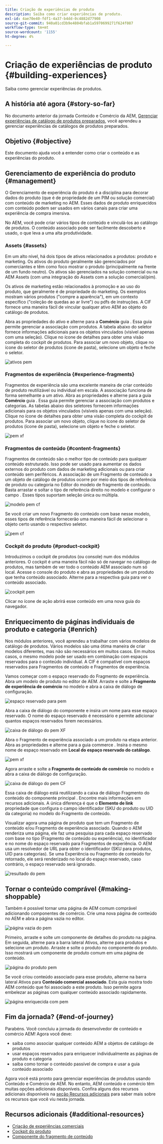 ```yaml
---
title: Criação de experiências de produto
description: Saiba como criar experiências de produto.
exl-id: 4ae70e40-fdf1-4a37-b4dd-0c4882d77908
source-git-commit: 940a01cd3b9e4804bfab1a5970699271f624f087
workflow-type: tm+mt
source-wordcount: '1155'
ht-degree: 4%

---
```


# Criação de experiências de produto {#building-experiences}

Saiba como gerenciar experiências de produtos.

## A história até agora {#story-so-far}

No documento anterior da jornada Conteúdo e Comércio da AEM, [Gerenciar experiências de catálogo de produtos preparados](staged-catalog.md), você aprendeu a gerenciar experiências de catálogos de produtos preparados.

## Objetivo {#objective}

Este documento ajuda você a entender como criar o conteúdo e as experiências do produto.

## Gerenciamento de experiência do produto {#management}

O Gerenciamento de experiência do produto é a disciplina para decorar dados do produto (que é de propriedade de um PIM ou solução comercial) com conteúdo de marketing no AEM. Esses dados de produto enriquecidos com conteúdo podem ser usados em vários canais para criar uma experiência de compra imersiva.

No AEM, você pode criar vários tipos de conteúdo e vinculá-los ao catálogo de produtos. O conteúdo associado pode ser facilmente descoberto e usado, o que leva a uma alta produtividade.

### Assets {#assets}

Em um alto nível, há dois tipos de ativos relacionados a produtos: produto e marketing. Os ativos do produto geralmente são gerenciados por comerciantes e têm como foco mostrar o produto (principalmente na frente de um fundo neutro). Os ativos são gerenciados na solução comercial ou na AEM Assets (com uma integração do Assets com a solução comercial/pim).

Os ativos de marketing estão relacionados à promoção e ao uso do produto, que geralmente é de propriedade do marketing. Os exemplos mostram vários produtos (&quot;compre a aparência&quot;), em um contexto específico (&quot;coleção de quedas ao ar livre&quot;) ou pdfs de instruções. A CIF fornece uma maneira fácil de vincular qualquer ativo AEM ao objeto do catálogo de produtos.

Abra as propriedades do ativo e alterne para a **Comércio** guia . Essa guia permite gerenciar a associação com produtos. A tabela abaixo do seletor fornece informações adicionais para os objetos vinculados (visível apenas com uma seleção). Clique no ícone de detalhes para obter uma visão completa do cockpit de produtos. Para associar um novo objeto, clique no ícone do seletor de produtos (ícone de pasta), selecione um objeto e feche o seletor.

![ativos pem](assets/pem-assets.png)

### Fragmentos de experiência {#experience-fragments}

Fragmentos de experiência são uma excelente maneira de criar conteúdo de produto reutilizável ou individual em escala. A associação funciona de forma semelhante a um ativo. Abra as propriedades e alterne para a guia **Comércio** guia . Essa guia permite gerenciar a associação com produtos e categorias. As tabelas abaixo dos seletores fornecem informações adicionais para os objetos vinculados (visíveis apenas com uma seleção). Clique no ícone de detalhes para obter uma visão completa do cockpit de produtos. Para associar um novo objeto, clique no ícone do seletor de produtos (ícone de pasta), selecione um objeto e feche o seletor.

![pem xf](assets/pem-xf.png)

### Fragmentos de conteúdo {#content-fragments}

Fragmentos de conteúdo são o melhor tipo de conteúdo para qualquer conteúdo estruturado. Isso pode ser usado para aumentar os dados externos do produto com dados de marketing adicionais ou para criar conteúdo sem periféricos. A associação de um Fragmento de conteúdo a um objeto de catálogo de produtos ocorre por meio dos tipos de referência de produto ou categoria no Editor do modelo de fragmento de conteúdo. Basta arrastar e soltar o tipo de referência direito no modelo e configurar o campo . Esses tipos suportam seleção única ou múltipla.

![modelo pem cf](assets/pem-cf-model.png)

Se você criar um novo Fragmento do conteúdo com base nesse modelo, esses tipos de referência fornecerão uma maneira fácil de selecionar o objeto certo usando o respectivo seletor.

![pem cf](assets/pem-cf.png)

### Cockpit do produto {#product-cockpit}

Introduzimos o cockpit de produtos (ou console) num dos módulos anteriores. O cockpit é uma maneira fácil não só de navegar no catálogo de produtos, mas também de ver todo o conteúdo AEM associado num só local. Acesse o console do produto e abra as propriedades de um produto que tenha conteúdo associado. Alterne para a respectiva guia para ver o conteúdo associado.

![cockpit pem](assets/pem-cockpit.png)

Clicar no ícone de ação abrirá esse conteúdo em uma nova guia do navegador.

## Enriquecimento de páginas individuais de produto e categoria {#enrich}

Nos módulos anteriores, você aprendeu a trabalhar com vários modelos de catálogo de produtos. Vários modelos são uma ótima maneira de criar modelos diferentes, mas não são necessários em muitos casos. Em muitos casos, o mesmo modelo pode ser usado em combinação com espaços reservados para o conteúdo individual. A CIF é compatível com espaços reservados para Fragmentos de conteúdo e Fragmentos de experiência.

Vamos começar com o espaço reservado do Fragmento de experiência. Abra um modelo de produto no editor de AEM. Arraste e solte a **Fragmento de experiência de comércio** no modelo e abra a caixa de diálogo de configuração.

![espaço reservado para pem](assets/pem-placeholder.png)

Abra a caixa de diálogo do componente e insira um nome para esse espaço reservado. O nome do espaço reservado é necessário e permite adicionar quantos espaços reservados forem necessários.

![caixa de diálogo do pem XF](assets/pem-dialog-xf.png)

Abra o Fragmento de experiência associado a um produto na etapa anterior. Abra as propriedades e alterne para a guia commerce . Insira o mesmo nome de espaço reservado em **Local do espaço reservado do catálogo**.

![pem xf](assets/pem-xf.png)

Agora arraste e solte a **Fragmento de conteúdo de comércio** no modelo e abra a caixa de diálogo de configuração.

![caixa de diálogo do pem CF](assets/pem-dialog-cf.png)

Essa caixa de diálogo está reutilizando a caixa de diálogo Fragmento do conteúdo do componente principal . Encontre mais informações em recursos adicionais. A única diferença é que o **Elemento de link** propriedade que configura o campo identificador (SKU do produto ou UID da categoria) no modelo do Fragmento de conteúdo.

Visualizar agora uma página de produto que tem um Fragmento de conteúdo e/ou Fragmento de experiência associado. Quando o AEM renderiza uma página, ele faz uma pesquisa para cada espaço reservado com base no tipo (Fragmento de conteúdo ou experiência), no identificador e no nome do espaço reservado para Fragmentos de experiência. O AEM usa um resolvedor de URL para obter o identificador (SKU para produtos, UID para categorias). Se uma Experiência ou Fragmento de conteúdo for retornado, ele será renderizado no local do espaço reservado, caso contrário, o espaço reservado será ignorado.

![resultado do pem](assets/pem-result.png)

## Tornar o conteúdo comprável {#making-shoppable}

Também é possível tornar uma página de AEM comum comprável adicionando componentes de comércio. Crie uma nova página de conteúdo no AEM e abra a página vazia no editor.

![página vazia do pem](assets/pem-page-empty.png)

Primeiro, arraste e solte um componente de detalhes do produto na página. Em seguida, alterne para a barra lateral Ativos, alterne para produtos e selecione um produto. Arraste e solte o produto no componente do produto. Isso mostrará um componente de produto comum em uma página de conteúdo.

![página do produto pem](assets/pem-page-product.png)

Se você criou conteúdo associado para esse produto, alterne na barra lateral Ativos para **Conteúdo comercial associado**. Esta guia mostra todo AEM conteúdo que foi associado a este produto. Isso permite agora embelezar as páginas com qualquer conteúdo associado rapidamente.

![página enriquecida com pem](assets/pem-page-enriched.png)

## Fim da jornada? {#end-of-journey}

Parabéns. Você concluiu a jornada do desenvolvedor de conteúdo e comércio AEM! Agora você deve:

* saiba como associar qualquer conteúdo AEM a objetos de catálogo de produtos
* usar espaços reservados para enriquecer individualmente as páginas de produto e categoria
* saiba como tornar o conteúdo passível de compra e usar a guia conteúdo associado

Agora você está pronto para gerenciar experiências de produtos usando Conteúdo e Comércio de AEM. No entanto, AEM conteúdo e comércio têm muitas opções adicionais disponíveis. Confira alguns dos recursos adicionais disponíveis na [seção Recursos adicionais](#additional-resources) para saber mais sobre os recursos que você viu nesta jornada.

## Recursos adicionais {#additional-resources}

* [Criação de experiências comerciais](/help/commerce-cloud/authoring/authoring-commerce-experiences.md)
* [Cockpit do produto](/help/commerce-cloud/authoring/product-cockpit.md)
* [Componente do fragmento de conteúdo](https://experienceleague.adobe.com/docs/experience-manager-core-components/using/components/content-fragment-component.html?lang=en)
